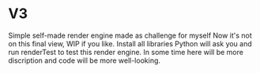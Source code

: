 # V3
Simple self-made render engine made as challenge for myself
Now it's not on this final view, WIP if you like.
Install all libraries Python will ask you and run renderTest to test this render engine.
In some time here will be more discription and code will be more well-looking.
